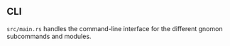 ## CLI
`src/main.rs` handles the command-line interface for the different gnomon subcommands and modules.
